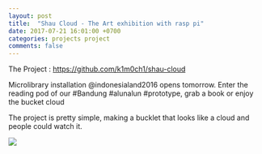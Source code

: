```yaml
---
layout: post
title:  "Shau Cloud - The Art exhibition with rasp pi"
date: 2017-07-21 16:01:00 +0700
categories: projects project
comments: false
---
```

The Project : https://github.com/k1m0ch1/shau-cloud

Microlibrary installation @indonesialand2016 opens tomorrow. Enter the reading pod of our #Bandung #alunalun #prototype, grab a book or enjoy the bucket cloud

The project is pretty simple, making a bucklet that looks like a cloud and people could watch it.

![](https://scontent-sin6-4.xx.fbcdn.net/v/t1.18169-9/14102638_1417217368294154_7387771651384448246_n.jpg?_nc_cat=100&ccb=1-7&_nc_sid=9267fe&_nc_ohc=ar2__M37CMIAX_hI1uZ&_nc_ht=scontent-sin6-4.xx&oh=00_AfBl3DdtfU_aFu7gMeStlfO89UtXbkYDmQMRIMzBwAIvYg&oe=63D7DFE4)